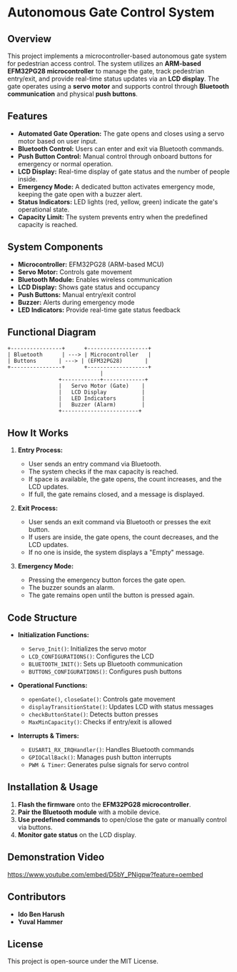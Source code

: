 # Autonomous Gate Control System

## Overview
This project implements a microcontroller-based autonomous gate system for pedestrian access control. The system utilizes an **ARM-based EFM32PG28 microcontroller** to manage the gate, track pedestrian entry/exit, and provide real-time status updates via an **LCD display**. The gate operates using a **servo motor** and supports control through **Bluetooth communication** and physical **push buttons**.

## Features
- **Automated Gate Operation:** The gate opens and closes using a servo motor based on user input.
- **Bluetooth Control:** Users can enter and exit via Bluetooth commands.
- **Push Button Control:** Manual control through onboard buttons for emergency or normal operation.
- **LCD Display:** Real-time display of gate status and the number of people inside.
- **Emergency Mode:** A dedicated button activates emergency mode, keeping the gate open with a buzzer alert.
- **Status Indicators:** LED lights (red, yellow, green) indicate the gate's operational state.
- **Capacity Limit:** The system prevents entry when the predefined capacity is reached.

## System Components
- **Microcontroller:** EFM32PG28 (ARM-based MCU)
- **Servo Motor:** Controls gate movement
- **Bluetooth Module:** Enables wireless communication
- **LCD Display:** Shows gate status and occupancy
- **Push Buttons:** Manual entry/exit control
- **Buzzer:** Alerts during emergency mode
- **LED Indicators:** Provide real-time gate status feedback

## Functional Diagram
```
+----------------+      +-------------------+
| Bluetooth      | ---> | Microcontroller   |
| Buttons       | ---> | (EFM32PG28)       |
+----------------+      +-------------------+
                             |
                +------------+-------------+
                |   Servo Motor (Gate)    |
                |   LCD Display           |
                |   LED Indicators        |
                |   Buzzer (Alarm)        |
                +------------------------+
```

## How It Works
1. **Entry Process:**
   - User sends an entry command via Bluetooth.
   - The system checks if the max capacity is reached.
   - If space is available, the gate opens, the count increases, and the LCD updates.
   - If full, the gate remains closed, and a message is displayed.

2. **Exit Process:**
   - User sends an exit command via Bluetooth or presses the exit button.
   - If users are inside, the gate opens, the count decreases, and the LCD updates.
   - If no one is inside, the system displays a "Empty" message.

3. **Emergency Mode:**
   - Pressing the emergency button forces the gate open.
   - The buzzer sounds an alarm.
   - The gate remains open until the button is pressed again.

## Code Structure
- **Initialization Functions:**
  - `Servo_Init()`: Initializes the servo motor
  - `LCD_CONFIGURATIONS()`: Configures the LCD
  - `BLUETOOTH_INIT()`: Sets up Bluetooth communication
  - `BUTTONS_CONFIGURATIONS()`: Configures push buttons

- **Operational Functions:**
  - `openGate()`, `closeGate()`: Controls gate movement
  - `displayTransitionState()`: Updates LCD with status messages
  - `checkButtonState()`: Detects button presses
  - `MaxMinCapacity()`: Checks if entry/exit is allowed

- **Interrupts & Timers:**
  - `EUSART1_RX_IRQHandler()`: Handles Bluetooth commands
  - `GPIOCallBack()`: Manages push button interrupts
  - `PWM & Timer`: Generates pulse signals for servo control

## Installation & Usage
1. **Flash the firmware** onto the **EFM32PG28 microcontroller**.
2. **Pair the Bluetooth module** with a mobile device.
3. **Use predefined commands** to open/close the gate or manually control via buttons.
4. **Monitor gate status** on the LCD display.

## Demonstration Video
https://www.youtube.com/embed/D5bY_PNigpw?feature=oembed

## Contributors
- **Ido Ben Harush**
- **Yuval Hammer**

## License
This project is open-source under the MIT License.
